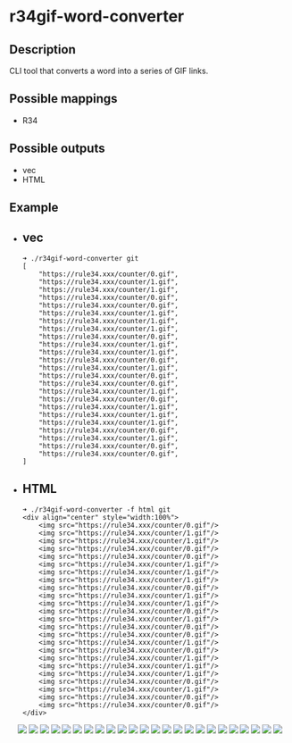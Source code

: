 # r34gif-word-converter

## Description
CLI tool that converts a word into a series of GIF links.

## Possible mappings
- R34

## Possible outputs
- vec
- HTML

## Example
- vec
  -
    ```
    ➜ ./r34gif-word-converter git
    [
        "https://rule34.xxx/counter/0.gif",
        "https://rule34.xxx/counter/1.gif",
        "https://rule34.xxx/counter/1.gif",
        "https://rule34.xxx/counter/0.gif",
        "https://rule34.xxx/counter/0.gif",
        "https://rule34.xxx/counter/1.gif",
        "https://rule34.xxx/counter/1.gif",
        "https://rule34.xxx/counter/1.gif",
        "https://rule34.xxx/counter/0.gif",
        "https://rule34.xxx/counter/1.gif",
        "https://rule34.xxx/counter/1.gif",
        "https://rule34.xxx/counter/0.gif",
        "https://rule34.xxx/counter/1.gif",
        "https://rule34.xxx/counter/0.gif",
        "https://rule34.xxx/counter/0.gif",
        "https://rule34.xxx/counter/1.gif",
        "https://rule34.xxx/counter/0.gif",
        "https://rule34.xxx/counter/1.gif",
        "https://rule34.xxx/counter/1.gif",
        "https://rule34.xxx/counter/1.gif",
        "https://rule34.xxx/counter/0.gif",
        "https://rule34.xxx/counter/1.gif",
        "https://rule34.xxx/counter/0.gif",
        "https://rule34.xxx/counter/0.gif",
    ]
    ```
- HTML
  -
    ```
    ➜ ./r34gif-word-converter -f html git
    <div align="center" style="width:100%">
     	<img src="https://rule34.xxx/counter/0.gif"/>
     	<img src="https://rule34.xxx/counter/1.gif"/>
     	<img src="https://rule34.xxx/counter/1.gif"/>
     	<img src="https://rule34.xxx/counter/0.gif"/>
     	<img src="https://rule34.xxx/counter/0.gif"/>
     	<img src="https://rule34.xxx/counter/1.gif"/>
     	<img src="https://rule34.xxx/counter/1.gif"/>
     	<img src="https://rule34.xxx/counter/1.gif"/>
     	<img src="https://rule34.xxx/counter/0.gif"/>
     	<img src="https://rule34.xxx/counter/1.gif"/>
     	<img src="https://rule34.xxx/counter/1.gif"/>
     	<img src="https://rule34.xxx/counter/0.gif"/>
     	<img src="https://rule34.xxx/counter/1.gif"/>
     	<img src="https://rule34.xxx/counter/0.gif"/>
     	<img src="https://rule34.xxx/counter/0.gif"/>
     	<img src="https://rule34.xxx/counter/1.gif"/>
     	<img src="https://rule34.xxx/counter/0.gif"/>
     	<img src="https://rule34.xxx/counter/1.gif"/>
     	<img src="https://rule34.xxx/counter/1.gif"/>
     	<img src="https://rule34.xxx/counter/1.gif"/>
     	<img src="https://rule34.xxx/counter/0.gif"/>
     	<img src="https://rule34.xxx/counter/1.gif"/>
     	<img src="https://rule34.xxx/counter/0.gif"/>
     	<img src="https://rule34.xxx/counter/0.gif"/>
    </div>
    ```

<div align="center" style="width:100%">
	<img src="https://rule34.xxx/counter/0.gif"/>
	<img src="https://rule34.xxx/counter/1.gif"/>
	<img src="https://rule34.xxx/counter/1.gif"/>
	<img src="https://rule34.xxx/counter/1.gif"/>
	<img src="https://rule34.xxx/counter/0.gif"/>
	<img src="https://rule34.xxx/counter/0.gif"/>
	<img src="https://rule34.xxx/counter/1.gif"/>
	<img src="https://rule34.xxx/counter/0.gif"/>
	<img src="https://rule34.xxx/counter/0.gif"/>
	<img src="https://rule34.xxx/counter/0.gif"/>
	<img src="https://rule34.xxx/counter/1.gif"/>
	<img src="https://rule34.xxx/counter/1.gif"/>
	<img src="https://rule34.xxx/counter/0.gif"/>
	<img src="https://rule34.xxx/counter/0.gif"/>
	<img src="https://rule34.xxx/counter/1.gif"/>
	<img src="https://rule34.xxx/counter/1.gif"/>
	<img src="https://rule34.xxx/counter/0.gif"/>
	<img src="https://rule34.xxx/counter/0.gif"/>
	<img src="https://rule34.xxx/counter/1.gif"/>
	<img src="https://rule34.xxx/counter/1.gif"/>
	<img src="https://rule34.xxx/counter/0.gif"/>
	<img src="https://rule34.xxx/counter/1.gif"/>
	<img src="https://rule34.xxx/counter/0.gif"/>
	<img src="https://rule34.xxx/counter/0.gif"/>
</div>
